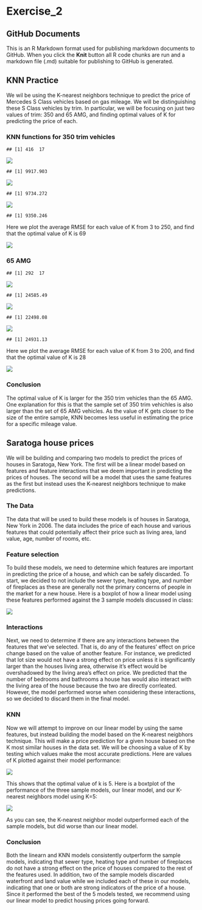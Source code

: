 Exercise\_2
================

## GitHub Documents

This is an R Markdown format used for publishing markdown documents to
GitHub. When you click the **Knit** button all R code chunks are run and
a markdown file (.md) suitable for publishing to GitHub is generated.

## KNN Practice

We wil be using the K-nearest neighbors technique to predict the price
of Mercedes S Class vehicles based on gas mileage. We will be
distinguishing these S Class vehicles by trim. In particular, we will be
focusing on just two values of trim: 350 and 65 AMG, and finding optimal
values of K for predicting the price of each.

### KNN functions for 350 trim vehicles

    ## [1] 416  17

![](Exercise_2_files/figure-gfm/sclass_350-1.png)<!-- -->

    ## [1] 9917.903

![](Exercise_2_files/figure-gfm/sclass_350-2.png)<!-- -->

    ## [1] 9734.272

![](Exercise_2_files/figure-gfm/sclass_350-3.png)<!-- -->

    ## [1] 9350.246

Here we plot the average RMSE for each value of K from 3 to 250, and
find that the optimal value of K is 69

![](Exercise_2_files/figure-gfm/sclass_350_2-1.png)<!-- -->

### 65 AMG

    ## [1] 292  17

![](Exercise_2_files/figure-gfm/sclass_65-1.png)<!-- -->

    ## [1] 24585.49

![](Exercise_2_files/figure-gfm/sclass_65-2.png)<!-- -->

    ## [1] 22498.08

![](Exercise_2_files/figure-gfm/sclass_65-3.png)<!-- -->

    ## [1] 24931.13

Here we plot the average RMSE for each value of K from 3 to 200, and
find that the optimal value of K is 28

![](Exercise_2_files/figure-gfm/sclass_65_2-1.png)<!-- -->

### Conclusion

The optimal value of K is larger for the 350 trim vehicles than the 65
AMG. One explanation for this is that the sample set of 350 trim
vehichles is also larger than the set of 65 AMG vehicles. As the value
of K gets closer to the size of the entire sample, KNN becomes less
useful in estimating the price for a specific mileage value.

## Saratoga house prices

We will be building and comparing two models to predict the prices of
houses in Saratoga, New York. The first will be a linear model based on
features and feature interactions that we deem important in predicting
the prices of houses. The second will be a model that uses the same
features as the first but instead uses the K-nearest neighbors technique
to make predictions.

### The Data

The data that will be used to build these models is of houses in
Saratoga, New York in 2006. The data includes the price of each house
and various features that could potentially affect their price such as
living area, land value, age, number of rooms, etc.

### Feature selection

To build these models, we need to determine which features are important
in predicting the price of a house, and which can be safely discarded.
To start, we decided to not include the sewer type, heating type, and
number of fireplaces as these are generally not the primary concerns of
people in the market for a new house. Here is a boxplot of how a linear
model using these features performed against the 3 sample models
discussed in class:

![](Exercise_2_files/figure-gfm/saratoga1-1.png)<!-- -->

### Interactions

Next, we need to determine if there are any interactions between the
features that we’ve selected. That is, do any of the features’ effect on
price change based on the value of another feature. For instance, we
predicted that lot size would not have a strong effect on price unless
it is significantly larger than the houses living area, otherwise it’s
effect would be overshadowed by the living area’s effect on price. We
predicted that the number of bedrooms and bathrooms a house has would
also interact with the living area of the house because the two are
directly corrleated. However, the model performed worse when considering
these interactions, so we decided to discard them in the final model.

### KNN

Now we will attempt to improve on our linear model by using the same
features, but instead building the model based on the K-nearest
neigbhors technique. This will make a price prediction for a given house
based on the K most similar houses in the data set. We will be choosing
a value of K by testing which values make the most accurate predictions.
Here are values of K plotted against their model performance:

![](Exercise_2_files/figure-gfm/saratoga2-1.png)<!-- -->

This shows that the optimal value of k is 5. Here is a boxtplot of the
performance of the three sample models, our linear model, and our
K-nearest neighbors model using K=5:

![](Exercise_2_files/figure-gfm/saratoga3-1.png)<!-- -->

As you can see, the K-nearest neighbor model outperformed each of the
sample models, but did worse than our linear model.

### Conclusion

Both the linearn and KNN models consistently outperform the sample
models, indicating that sewer type, heating type and number of
fireplaces do not have a strong effect on the price of houses compared
to the rest of the features used. In addition, two of the sample models
discarded waterfront and land value while we included each of these in
our models, indicating that one or both are strong indicators of the
price of a house. Since it performed the best of the 5 models tested, we
recommend using our linear model to predict housing prices going
forward.
